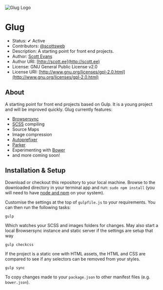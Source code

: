 ![Glug Logo](http://cloud.scott.ee/images/glug.png)

# Glug

* Status: ✔ Active
* Contributors: [@scottsweb](http://twitter.com/scottsweb)
* Description: A starting point for front end projects.
* Author: [Scott Evans](http://scott.ee)
* Author URI: [http://scott.ee](http://scott.ee)
* License: GNU General Public License v2.0
* License URI: [http://www.gnu.org/licenses/gpl-2.0.html](http://www.gnu.org/licenses/gpl-2.0.html)

## About

A starting point for front end projects based on Gulp. It is a young project and will be improved quickly. Glug currently features:

* [Browsersync](http://www.browsersync.io/)
* [SCSS](http://sass-lang.com/documentation/file.SASS_REFERENCE.html) compiling
* Source Maps
* Image compression
* [Autoprefixer](https://github.com/postcss/autoprefixer)
* [Parker](https://github.com/katiefenn/parker)
* Experimenting with [Bower](http://bower.io/)
* and more coming soon!

## Installation & Setup

Download or checkout this repository to your local machine. Browse to the downloaded directory in your terminal app and run: `sudo npm install` (you will need to have [node and npm](https://nodejs.org/download/) on your system).

Customise the settings at the top of `gulpfile.js` to your requirements. You can then run the following tasks:

```
gulp
```

Which watches your SCSS and images folders for changes. May also start a local Browsersync instance and static server if the settings are setup that way


```
gulp checkcss
```

If the project is a static one with HTML assets, the HTML and CSS are compared to see if any selectors can be removed from your styles.

```
gulp sync
```

To copy changes made to your `package.json` to other manifest files (e.g. `bower.json`).
